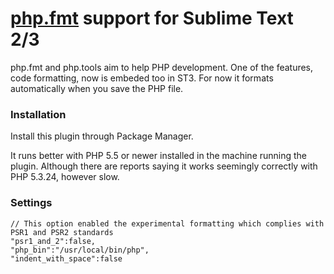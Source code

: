 # [php.fmt](https://github.com/dericofilho/php.tools) support for Sublime Text 2/3


php.fmt and php.tools aim to help PHP development. One of the features, code formatting, now is embeded too in ST3. For now it formats automatically when you save the PHP file.


### Installation
Install this plugin through Package Manager. 

It runs better with PHP 5.5 or newer installed in the machine running the plugin. Although there are reports saying it works seemingly correctly with PHP 5.3.24, however slow.


### Settings
```
// This option enabled the experimental formatting which complies with PSR1 and PSR2 standards
"psr1_and_2":false,
"php_bin":"/usr/local/bin/php",
"indent_with_space":false
```

